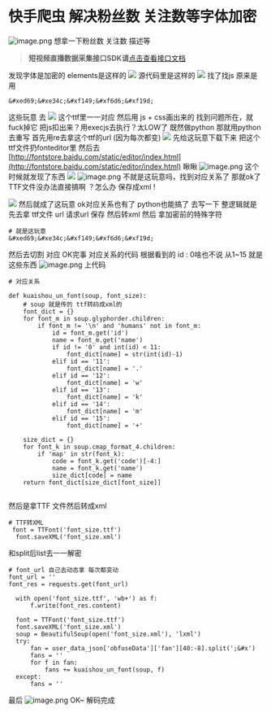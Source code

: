 # 快手爬虫 解决粉丝数 关注数等字体加密


![image.png](https://cdn.nlark.com/yuque/0/2020/png/97322/1607128457270-0819e577-4819-47f9-a3a2-4d8a90dc3227.png#align=left&display=inline&height=184&name=image.png&originHeight=368&originWidth=754&size=112492&status=done&style=none&width=377)
想拿一下粉丝数 关注数 描述等

>**短视频直播数据采集接口SDK请**[点击查看接口文档](https://docs.qq.com/doc/DU3RKUFVFdVhQbXlR) 


发现字体是加密的 elements是这样的
![](https://cdn.nlark.com/yuque/0/2020/png/97322/1607128435174-179522d1-d962-494a-855c-5cb31f67d96b.png#align=left&display=inline&height=102&originHeight=102&originWidth=443&size=0&status=done&style=none&width=443)
源代码里是这样的
![](https://cdn.nlark.com/yuque/0/2020/png/97322/1607128435278-90c448e3-73a6-4bb8-be87-d26d6232f090.png#align=left&display=inline&height=74&originHeight=74&originWidth=952&size=0&status=done&style=none&width=952)
找了找js 原来是用

```
&#xed69;&#xe34c;&#xf149;&#xf6d6;&#xf19d;
```

这些玩意 去
![](https://cdn.nlark.com/yuque/0/2020/png/97322/1607128435167-d5648480-2f2d-4427-9cef-78476dd3bb32.png#align=left&display=inline&height=135&originHeight=135&originWidth=892&size=0&status=done&style=none&width=892)
这个ttf里一一对应 然后用 js + css画出来的
找到问题所在，就fuck掉它
把js扣出来？用execjs去执行？太LOW了
既然做python 那就用python去重写
首先用re去拿这个ttf的url (因为每次都变)
![](https://cdn.nlark.com/yuque/0/2020/png/97322/1607128435168-d12d4991-23d7-47ff-911c-e824017d186e.png#align=left&display=inline&height=144&originHeight=144&originWidth=882&size=0&status=done&style=none&width=882)
先给这玩意下载下来 把这个ttf文件扔fonteditor里 然后去
[http://fontstore.baidu.com/static/editor/index.html](http://fontstore.baidu.com/static/editor/index.html)
瞅瞅
![image.png](https://cdn.nlark.com/yuque/0/2020/png/97322/1607128495742-8ae1ab68-b508-4bf1-83e7-fca1f77a7e6d.png#align=left&display=inline&height=328&name=image.png&originHeight=656&originWidth=2080&size=200374&status=done&style=none&width=1040)
这个时候就发现了东西
![](https://cdn.nlark.com/yuque/0/2020/png/97322/1607128435312-de725fa6-3ac4-45bd-a900-7d271ed7010f.png#align=left&display=inline&height=77&originHeight=77&originWidth=1188&size=0&status=done&style=none&width=1188)
![image.png](https://cdn.nlark.com/yuque/0/2020/png/97322/1607128505741-385f5df0-1f07-43c6-b4df-421d8a51b85b.png#align=left&display=inline&height=339&name=image.png&originHeight=678&originWidth=2116&size=206916&status=done&style=none&width=1058)
不就是这玩意吗，找到对应关系了 那就ok了
TTF文件没办法直接搞啊 ？怎么办
保存成xml !




![](https://cdn.nlark.com/yuque/0/2020/png/97322/1607128435182-e8a0b03f-6251-4a2e-a017-4587cf7829c9.png#align=left&display=inline&height=101&originHeight=101&originWidth=343&size=0&status=done&style=none&width=343)
然后就成了这玩意 ok对应关系也有了 python也能搞了
去写一下 整逻辑就是
先去拿 ttf文件 url 请求url 保存 然后转xml
然后 拿加密前的特殊字符

```
# 就是这玩意
&#xed69;&#xe34c;&#xf149;&#xf6d6;&#xf19d;
```

然后去切割 对应 OK完事
对应关系的代码
根据看到的 id : 0啥也不说
从1~15 就是这些东西
![image.png](https://cdn.nlark.com/yuque/0/2020/png/97322/1607128528831-f2a0f153-dbf3-49b0-a25f-1039a1172330.png#align=left&display=inline&height=333&name=image.png&originHeight=666&originWidth=2108&size=172483&status=done&style=none&width=1054)
上代码

```
# 对应关系 

def kuaishou_un_font(soup, font_size):
	# soup 就是传的 ttf转码成xml的
    font_dict = {}
    for font_m in soup.glyphorder.children:
        if font_m != '\n' and 'humans' not in font_m:
            id = font_m.get('id')
            name = font_m.get('name')
            if id != '0' and int(id) < 11:
                font_dict[name] = str(int(id)-1)
            elif id == '11':
                font_dict[name] = '.'
            elif id == '12':
                font_dict[name] = 'w'
            elif id == '13':
                font_dict[name] = 'k'
            elif id == '14':
                font_dict[name] = 'm'
            elif id == '15':
                font_dict[name] = '+'

    size_dict = {}
    for font_k in soup.cmap_format_4.children:
        if 'map' in str(font_k):
            code = font_k.get('code')[-4:]
            name = font_k.get('name')
            size_dict[code] = name
    return font_dict[size_dict[font_size]]


```
然后是拿TTF 文件然后转成xml
```
# TTF转XML
 font = TTFont('font_size.ttf')
  font.saveXML('font_size.xml')

```
和split后list去一一解密
```
# font_url 自己去动态拿 每次都变动
font_url = ''
font_res = requests.get(font_url)

  with open('font_size.ttf', 'wb+') as f:
      f.write(font_res.content)

  font = TTFont('font_size.ttf')
  font.saveXML('font_size.xml')
  soup = BeautifulSoup(open('font_size.xml'), 'lxml')
  try:
      fan = user_data_json['obfuseData']['fan'][40:-8].split(';&#x')
      fans = ''
      for f in fan:
          fans += kuaishou_un_font(soup, f)
  except:
      fans = ''

```

最后
![image.png](https://cdn.nlark.com/yuque/0/2020/png/97322/1607128560204-6cf72f87-5288-4e31-b176-81760ae1e8d3.png#align=left&display=inline&height=217&name=image.png&originHeight=434&originWidth=1098&size=88471&status=done&style=none&width=549)
OK~ 解码完成 

